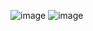 ![image](https://user-images.githubusercontent.com/60011264/163657452-f422cd52-432a-4cb9-9317-47196f01366b.png)
![image](https://user-images.githubusercontent.com/60011264/164011183-a06635bf-b28c-48ab-a489-24749bda8300.png)
